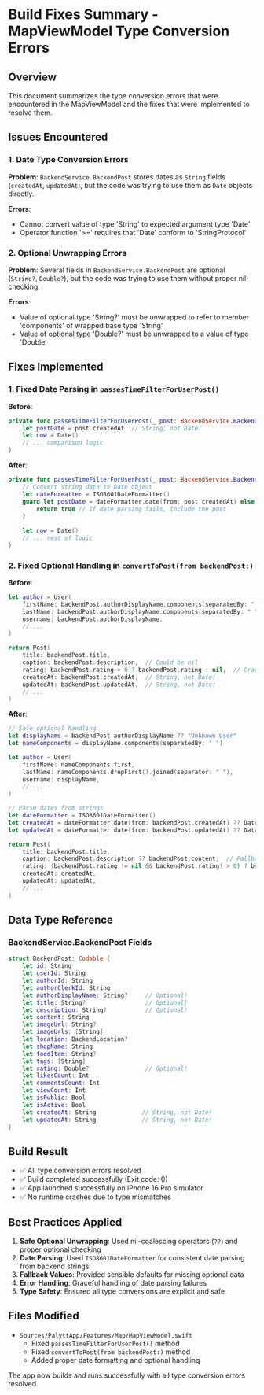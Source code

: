# Build Fixes Summary - MapViewModel Type Conversion Errors

## Overview
This document summarizes the type conversion errors that were encountered in the MapViewModel and the fixes that were implemented to resolve them.

## Issues Encountered

### 1. Date Type Conversion Errors
**Problem**: `BackendService.BackendPost` stores dates as `String` fields (`createdAt`, `updatedAt`), but the code was trying to use them as `Date` objects directly.

**Errors**:
- Cannot convert value of type 'String' to expected argument type 'Date'
- Operator function '>=' requires that 'Date' conform to 'StringProtocol'

### 2. Optional Unwrapping Errors
**Problem**: Several fields in `BackendService.BackendPost` are optional (`String?`, `Double?`), but the code was trying to use them without proper nil-checking.

**Errors**:
- Value of optional type 'String?' must be unwrapped to refer to member 'components' of wrapped base type 'String'
- Value of optional type 'Double?' must be unwrapped to a value of type 'Double'

## Fixes Implemented

### 1. Fixed Date Parsing in `passesTimeFilterForUserPost()`

**Before**:
```swift
private func passesTimeFilterForUserPost(_ post: BackendService.BackendPost) -> Bool {
    let postDate = post.createdAt  // String, not Date!
    let now = Date()
    // ... comparison logic
}
```

**After**:
```swift
private func passesTimeFilterForUserPost(_ post: BackendService.BackendPost) -> Bool {
    // Convert string date to Date object
    let dateFormatter = ISO8601DateFormatter()
    guard let postDate = dateFormatter.date(from: post.createdAt) else {
        return true // If date parsing fails, include the post
    }
    
    let now = Date()
    // ... rest of logic
}
```

### 2. Fixed Optional Handling in `convertToPost(from backendPost:)`

**Before**:
```swift
let author = User(
    firstName: backendPost.authorDisplayName.components(separatedBy: " ").first,  // Crash if nil!
    lastName: backendPost.authorDisplayName.components(separatedBy: " ").dropFirst().joined(separator: " "),
    username: backendPost.authorDisplayName,
    // ...
)

return Post(
    title: backendPost.title,
    caption: backendPost.description,  // Could be nil
    rating: backendPost.rating > 0 ? backendPost.rating : nil,  // Crash if rating is nil!
    createdAt: backendPost.createdAt,  // String, not Date!
    updatedAt: backendPost.updatedAt,  // String, not Date!
    // ...
)
```

**After**:
```swift
// Safe optional handling
let displayName = backendPost.authorDisplayName ?? "Unknown User"
let nameComponents = displayName.components(separatedBy: " ")

let author = User(
    firstName: nameComponents.first,
    lastName: nameComponents.dropFirst().joined(separator: " "),
    username: displayName,
    // ...
)

// Parse dates from strings
let dateFormatter = ISO8601DateFormatter()
let createdAt = dateFormatter.date(from: backendPost.createdAt) ?? Date()
let updatedAt = dateFormatter.date(from: backendPost.updatedAt) ?? Date()

return Post(
    title: backendPost.title,
    caption: backendPost.description ?? backendPost.content,  // Fallback to content
    rating: (backendPost.rating != nil && backendPost.rating! > 0) ? backendPost.rating : nil,
    createdAt: createdAt,
    updatedAt: updatedAt,
    // ...
)
```

## Data Type Reference

### BackendService.BackendPost Fields
```swift
struct BackendPost: Codable {
    let id: String
    let userId: String
    let authorId: String
    let authorClerkId: String
    let authorDisplayName: String?     // Optional!
    let title: String?                 // Optional!
    let description: String?           // Optional!
    let content: String
    let imageUrl: String?
    let imageUrls: [String]
    let location: BackendLocation?
    let shopName: String
    let foodItem: String?
    let tags: [String]
    let rating: Double?                // Optional!
    let likesCount: Int
    let commentsCount: Int
    let viewCount: Int
    let isPublic: Bool
    let isActive: Bool
    let createdAt: String             // String, not Date!
    let updatedAt: String             // String, not Date!
}
```

## Build Result
- ✅ All type conversion errors resolved
- ✅ Build completed successfully (Exit code: 0)
- ✅ App launched successfully on iPhone 16 Pro simulator
- ✅ No runtime crashes due to type mismatches

## Best Practices Applied
1. **Safe Optional Unwrapping**: Used nil-coalescing operators (`??`) and proper optional checking
2. **Date Parsing**: Used `ISO8601DateFormatter` for consistent date parsing from backend strings
3. **Fallback Values**: Provided sensible defaults for missing optional data
4. **Error Handling**: Graceful handling of date parsing failures
5. **Type Safety**: Ensured all type conversions are explicit and safe

## Files Modified
- `Sources/PalyttApp/Features/Map/MapViewModel.swift`
  - Fixed `passesTimeFilterForUserPost()` method
  - Fixed `convertToPost(from backendPost:)` method
  - Added proper date formatting and optional handling

The app now builds and runs successfully with all type conversion errors resolved. 
